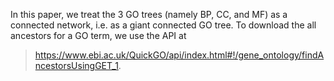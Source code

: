 
In this paper, we treat the 3 GO trees (namely BP, CC, and MF) as a connected network, i.e. as a giant connected GO tree. To download the all ancestors for a GO term, we use the API at

> https://www.ebi.ac.uk/QuickGO/api/index.html#!/gene_ontology/findAncestorsUsingGET_1.
